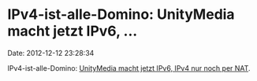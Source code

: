 IPv4-ist-alle-Domino: UnityMedia macht jetzt IPv6, \...
=======================================================

Date: 2012-12-12 23:28:34

IPv4-ist-alle-Domino: [UnityMedia macht jetzt IPv6, IPv4 nur noch per
NAT](https://twitter.com/UnitymediaHilfe/status/273395037184876544).
